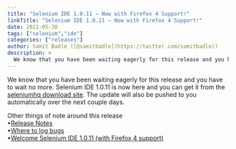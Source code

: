 ```yaml
---
title: "Selenium IDE 1.0.11 – Now with Firefox 4 Support!"
linkTitle: "Selenium IDE 1.0.11 – Now with Firefox 4 Support!"
date: 2011-05-30
tags: ["selenium","ide"]
categories: ["releases"]
author: Samit Badle ([@samitbadle](https://twitter.com/samitbadle))
description: >
  We know that you have been waiting eagerly for this release and you have to wait no more.
---
```



We know that you have been waiting eagerly for this release and you have to wait no more. Selenium IDE 1.0.11 is now here and you can get it from the [seleniumhq download site](http://seleniumhq.org/download/). The update will also be pushed to you automatically over the next couple days.

Other things of note around this release  
•[Release Notes  
](http://code.google.com/p/selenium/wiki/SeIDEReleaseNotes)•[Where to log bugs](http://code.google.com/p/selenium/issues/list)  
•[Welcome Selenium IDE 1.0.11 (with Firefox 4 support)](http://blog.reallysimplethoughts.com/2011/05/30/welcome-selenium-ide-1-0-11-with-firefox-4-support/)